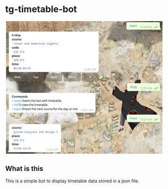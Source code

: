 # tg-timetable-bot
![screenshot](./images/tg-timetable-bot.png)
## What is this
This is a simple bot to display timetable data stored in a json file.
